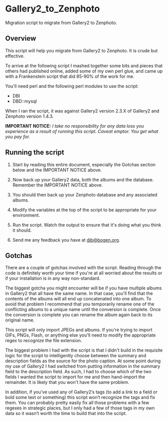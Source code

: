 Gallery2_to_Zenphoto
====================

Migration script to migrate from Gallery2 to Zenphoto.

Overview
--------

This script will help you migrate from Gallery2 to Zenphoto.  It is crude
but effective.

To arrive at the following script I mashed together some bits and pieces
that others had published online, added some of my own perl glue, and came
up with a Frankenstein script that did 85-90% of the work for me.  

You'll need perl and the following perl modules to use the script:

 * DBI
 * DBD::mysql

When I ran the script, it was against Gallery2 version 2.3.X of Gallery2 and
Zenphoto version 1.4.3.

**IMPORTANT NOTICE:** *I take no responsibility for any data loss you experience as a result of running this script.  Caveat emptor.  You get what you pay for.*

Running the script
------------------

1. Start by reading this entire document, especially the Gotchas section below and the IMPORTANT NOTICE above.

2. Now back up your Gallery2 data, both the albums and the database. Remember the IMPORTANT NOTICE above.

3. You should then back up your Zenphoto database and any associated albums.

4. Modify the variables at the top of the script to be appropriate for your environment.

5. Run the script.  Watch the output to ensure that it's doing what you think it should.

6. Send me any feedback you have at djb@bogen.org.

Gotchas
-------

There are a couple of gotchas involved with the script.  Reading through the
code is definitely worth your time if you're at all worried about the results
or if your installation is in any way non-standard.

The biggest gotcha you might encounter will be if you have multiple albums
in Gallery2 that all have the same name.  In that case, you'll find that the
contents of the albums will all end up concatenated into one album.  To
avoid that problem I recommend that you temporarily rename one of the
conflicting albums to a unique name until the conversion is complete.  Once
the conversion is complete you can rename the album again back to its
original name.

This script will only import JPEGs and albums.  If you're trying to import
GIFs, PNGs, Flash, or anything else you'll need to modify the appropriate
regex to recognize the file extension.

The biggest problem I had with the script is that I didn't build in the
requisite logic for the script to intelligently choose between the summary
and description fields as the source for the photo caption.  At some point
during my use of Gallery2 I had switched from putting information in the
summary field to the description field.  As such, I had to choose which of
the two fields I wanted the script to import for me and then hand-import the
remainder.  It is likely that you won't have the same problem.

In addition, if you’ve used any of Gallery2′s tags (to add a link to a field
or bold some text or something) this script won’t recognize the tags and fix
them.  You can probably pretty easily fix all those problems with a few
regexes in strategic places, but I only had a few of those tags in my own
data so it wasn’t worth the time to build that into the script.

